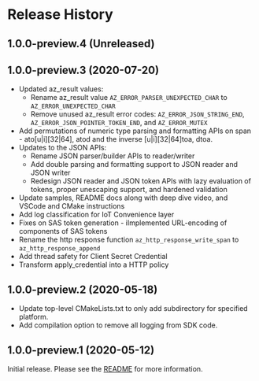 # Release History


## 1.0.0-preview.4 (Unreleased)


## 1.0.0-preview.3 (2020-07-20)

- Updated az_result values:
  - Rename az_result value `AZ_ERROR_PARSER_UNEXPECTED_CHAR` to `AZ_ERROR_UNEXPECTED_CHAR`
  - Remove unused az_result error codes: `AZ_ERROR_JSON_STRING_END`, `AZ_ERROR_JSON_POINTER_TOKEN_END`, and `AZ_ERROR_MUTEX`
- Add permutations of numeric type parsing and formatting APIs on span - ato[u|i][32|64], atod and the inverse [u|i][32|64]toa, dtoa.
- Updates to the JSON APIs:
  - Rename JSON parser/builder APIs to reader/writer
  - Add double parsing and formatting support to JSON reader and JSON writer
  - Redesign JSON reader and JSON token APIs with lazy evaluation of tokens, proper unescaping support, and hardened validation
- Update samples, README docs along with deep dive video, and VSCode and CMake instructions
- Add log classification for IoT Convenience layer
- Fixes on SAS token generation - iImplemented URL-encoding of components of SAS tokens
- Rename the http response function `az_http_response_write_span` to `az_http_response_append`
- Add thread safety for Client Secret Credential
- Transform apply_credential into a HTTP policy

## 1.0.0-preview.2 (2020-05-18)
- Update top-level CMakeLists.txt to only add subdirectory for specified platform.
- Add compilation option to remove all logging from SDK code.

## 1.0.0-preview.1 (2020-05-12)
Initial release. Please see the [README](https://github.com/Azure/azure-sdk-for-c/blob/master/README.md) for more information.
